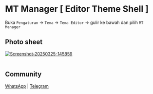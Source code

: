 # MT Manager [ Editor Theme Shell ]

Buka `Pengaturan` -> `Tema` -> `Tema Editor` -> gulir ke bawah dan pilih `MT Manager`

## Photo sheet

<a href="https://ibb.co.com/kVC1Hw8n"><img src="https://i.ibb.co.com/NgBSVJjh/Screenshot-20250325-145859.jpg" alt="Screenshot-20250325-145859" border="0"></a><br /><a target='_blank' href='https://imgbb.com/'></a><br />

## Community

[WhatsApp](https://chat.whatsapp.com/Gomu4BhzluT3gaXRHmNs4n) | [Telegram](https://t.me/REY_RESOUCE)
